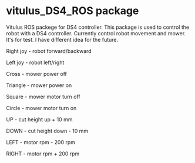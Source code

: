 # vitulus_DS4_ROS package
 Vitulus ROS packege for DS4 controller. This package is used to control the robot with a DS4 controller. Currently control robot movement and mower. 
 It's for test. I have different idea for the future. 

Right joy - robot forward/backward

Left joy - robot left/right

Cross - mower power off

Triangle - mower power on

Square - mower motor turn off

Circle - mower motor turn on

UP - cut height up + 10 mm

DOWN - cut height down - 10 mm

LEFT - motor rpm - 200 rpm

RIGHT - motor rpm + 200 rpm


